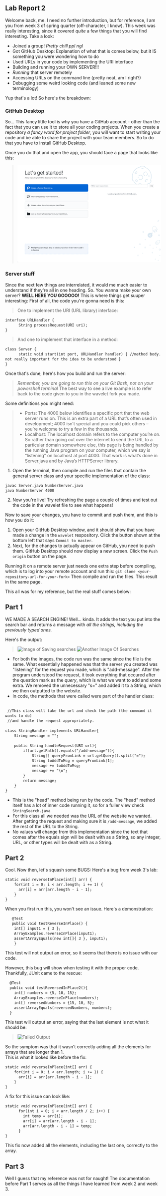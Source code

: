 ## Lab Report 2

Welcome back, me. I need no further introduction, but for reference, I am you from week 3 of spring quarter (off-character, I know). This week was really interesting, since it covered *quite* a few things that you will find interesting. Take a look:
- Joined a group! *Pretty chill ppl ngl*
- Got GitHub Desktop: Explanation of what that is comes below, but it IS something you were wondering how to do
- Used URLs in your code by implementing the URI interface
- Building and running your OWN SERVER!!!
- *Running* that server remotely
- Accessing URLs on the command line (pretty neat, am I right?)
- Debugging some weird looking code (and leaned some new terminology)

Yup that's a lot! So here's the breakdown:

### GitHub Desktop
So... This fancy little tool is why you have a GitHub account - other than the fact that you can use it to store all your coding projects. When you create a repository *a fancy word for project folder*, you will want to start writing your code and be able to share the project with your team members. So to do that you have to install GitHub Desktop.

Once you do that and open the app, you should face a page that looks like this:
> ![GitHub opening page](GitHubOpenPage.png)

### Server stuff
Since the next few things are interrelated, it would me much easier to understand if they're all in one heading. So. You wanna make your own server? **WELL HERE YOU GOOOOO!** This is where things get suuper interesting:
First of all, the code you're gonna need is this:
>One to implement the URI (URL library) interface:
```
interface URLHandler {
      String processRequest(URI uri);
}
```
>And one to implement that interface in a method:
```
class Server {
      static void start(int port, URLHandler handler) { //method body. not really important for the idea to be understood }
}
```
Once that's done, here's how you build and run the server:
>*Remember, you are going to run this on your Git Bash, not on your powershell terminal*
>The best way to see a live example is to refer back to the code given to you in the wavelet fork you made.

Some definitions you might need:
> - Ports: The 4000 below identifies a specific port that the web server runs on. This is an extra part of a URL that’s often used in development; 4000 isn’t special and you could pick others – you’re welcome to try a few in the thousands.  
> - Localhost: The localhost domain refers to the computer you’re on. So rather than going out over the internet to send the URL to a particular domain somewhere else, this page is being handled by the running Java program on your computer, which we say is “listening” on localhost at port 4000. That work is what’s done in Server.java and by Java’s HTTPServer library.

1. Open the terminal, then compile and run the files that contain the general server class and your specific implementation of the class:
```
javac Server.java NumberServer.java 
java NumberServer 4000
```
2. Now you're live! Try refreshing the page a couple of times and test out the code in the wavelet file to see what happens!

Now to save your changes, you have to commit and push them, and this is how you do it:  
1. Open your GitHub Desktop window, and it should show that you have made a change in the ```wavelet``` respository. Click the button shown at the bottom left that says ```Commit to master```. 
2. Next, for the changes to actually appear on GitHub, you need to push them. GitHub Desktop should now display a new screen. Click the ```Push origin``` button on the page.

Running it on a remote server just needs one extra step before compiling, which is to log into your remote account and run this:
```git clone <your-repository-url-for-your-fork>```
Then compile and run the files. This result in the same page.

This all was for my reference, but the real stuff comes below:

## Part 1
WE MADE A SEARCH ENGINE! Well... kinda. It adds the text you put into the search bar and returns a message with *all the strings, including the previously typed ones.*

Here's the output: 
> ![Image of Saving searches](SearchEngine.png)
> ![Another Image Of Searches](SearchEngineP2.png)

- For both the images, the code run was the same since the file is the same. What essentially happened was that the server you created was "listening" for the request you made, which is "add-message". After the program understood the request, it took everything that occured after the question mark as the *query*, which is what we want to add and some extra. We removed the unnecessary "s=" and added it to a String, which we then outputted to the website.
- In code, the methods that were called were part of the handler class:
```

 //This class will take the url and check the path (the command it wants to do)
 //and handle the request appropriately.
 
class StringHandler implements URLHandler{
    String message = "";

    public String handleRequest(URI url){
        if(url.getPath().equals("/add-message")){
            String[] queryFromLink = url.getQuery().split("=");
            String toAddToMsg = queryFromLink[1];
            message += toAddToMsg;
            message += "\n";
        }
        return message;
    }
}
```
- This is the "head" method being run by the code. The "head" method itself has a lot of inner code running it, so for a fuller view check ```StringSearch.java```
- For this class all we needed was the URL of the website we wanted. After getting the request and making sure it is ```/add-message```, we added the rest of the URL to the String.
- No values will change from this implementation since the text that comes after the equals sign will be dealt with as a String, so any integer, URL, or other types will be dealt with as a String.

## Part 2
Cool. Now then, let's squash some BUGS:
Here's a bug from week 3's lab:
```
static void reverseInPlace(int[] arr) {
    for(int i = 0; i < arr.length; i += 1) {
      arr[i] = arr[arr.length - i - 1];
    }
}
```

When you first run this, you won't see an issue. Here's a demonstration:
```
   @Test 
   public void testReverseInPlace() {
    int[] input1 = { 3 };
    ArrayExamples.reverseInPlace(input1);
    assertArrayEquals(new int[]{ 3 }, input1);
    }
```
This test will not output an error, so it seems that there is no issue with our code.

However, this bug will show when testing it with the proper code. Thankfully, JUnit came to the rescue:
```
  @Test
  public void testReversedInPlace2(){
    int[] numbers = {5, 10, 15};
    ArrayExamples.reverseInPlace(numbers);
    int[] reversedNumbers = {15, 10, 5};
    assertArrayEquals(reversedNumbers, numbers);
  }
  ```
  This test will output an error, saying that the last element is not what it should be:
  > ![Failed Output](FailureOutput.png)

So the symptom was that it wasn't correctly adding all the elements for arrays that are longer than 1.  
This is what it looked like before the fix:
```
static void reverseInPlace(int[] arr) {
    for(int i = 0; i < arr.length; i += 1) {
      arr[i] = arr[arr.length - i - 1];
    }
}
```

A fix for this issue can look like:
```
static void reverseInPlace(int[] arr) {
      for(int i = 0; i < arr.length / 2; i++) {
        int temp = arr[i];
        arr[i] = arr[arr.length - i - 1];
        arr[arr.length - i - 1] = temp;
      }
}
```
This fix now added all the elements, including the last one, correctly to the array.

## Part 3
Well I guess that my reference was not for naught! The documentation before Part 1 serves as all the things I have learned from week 2 and week 3.

